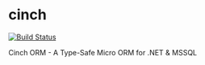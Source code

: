 # cinch

[![Build Status](https://travis-ci.org/pimbrouwers/cinch.svg?branch=master)](https://travis-ci.org/pimbrouwers/cinch/)

Cinch ORM - A Type-Safe Micro ORM for .NET & MSSQL
